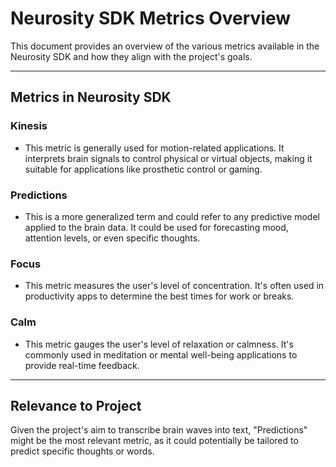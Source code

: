 # Neurosity SDK Metrics Overview

This document provides an overview of the various metrics available in the Neurosity SDK and how they align with the project's goals.

---

## Metrics in Neurosity SDK

### Kinesis
- This metric is generally used for motion-related applications. It interprets brain signals to control physical or virtual objects, making it suitable for applications like prosthetic control or gaming.

### Predictions
- This is a more generalized term and could refer to any predictive model applied to the brain data. It could be used for forecasting mood, attention levels, or even specific thoughts.

### Focus
- This metric measures the user's level of concentration. It's often used in productivity apps to determine the best times for work or breaks.

### Calm
- This metric gauges the user's level of relaxation or calmness. It's commonly used in meditation or mental well-being applications to provide real-time feedback.

---

## Relevance to Project
Given the project's aim to transcribe brain waves into text, "Predictions" might be the most relevant metric, as it could potentially be tailored to predict specific thoughts or words.
